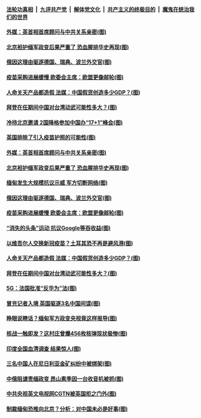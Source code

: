 

####  [法轮功真相](../../../../basic/blob/master/README.md?t=02080831) &nbsp;|&nbsp; [九评共产党](../../../../9ping.md/blob/master/README.md?t=02080831) &nbsp;|&nbsp; [解体党文化](../../../../jtdwh.md/blob/master/README.md?t=02080831)  &nbsp;|&nbsp; [共产主义的终极目的](../../../../gczydzjmd.md/blob/master/README.md?t=02080831) &nbsp;|&nbsp; [魔鬼在统治我们的世界](../../../../mgztzwmdsj.md/blob/master/README.md?t=02080831) 

#### [外媒：英首相首席顾问与中共关系亲密(图)](../pages/p9/961756.md?t=02080831) 

#### [北京袒护缅军政变后果严重了 恐血腥排华史再现(图)](../pages/p9/961668.md?t=02080831) 

#### [俄因这理由驱逐德国、瑞典、波兰外交官(图)](../pages/p9/961656.md?t=02080831) 

#### [疫苗采购进展缓慢 欧委会主席：欧盟更像邮轮(图)](../pages/p9/961714.md?t=02080831) 

#### [人命关天产品都造假 法媒：中国假货创造多少GDP？(图)](../pages/p9/961540.md?t=02080831) 

#### [拜登在任期间中国对台湾动武可能性多大？(图)](../pages/p9/961605.md?t=02080831) 

#### [冷待北京邀请 2国降格参加中国办“17+1”峰会(图)](../pages/p9/961738.md?t=02080831) 

#### [英国排除了引入疫苗护照的可能性(图)](../pages/p9/961766.md?t=02080831) 

#### [外媒：英首相首席顾问与中共关系亲密(图)](../pages/p9/961756.md?t=02080831) 

#### [北京袒护缅军政变后果严重了 恐血腥排华史再现(图)](../pages/p9/961668.md?t=02080831) 

#### [缅甸发生大规模抗议示威 军方切断网络(图)](../pages/p9/961723.md?t=02080831) 

#### [俄因这理由驱逐德国、瑞典、波兰外交官(图)](../pages/p9/961656.md?t=02080831) 

#### [疫苗采购进展缓慢 欧委会主席：欧盟更像邮轮(图)](../pages/p9/961714.md?t=02080831) 

#### [“消失的头条”运动 抗议Google等吞收益(图)](../pages/p9/961710.md?t=02080831) 

#### [以维吾尔人交换新冠疫苗？土耳其恐不再是避风港(图)](../pages/p9/961647.md?t=02080831) 

#### [人命关天产品都造假 法媒：中国假货创造多少GDP？(图)](../pages/p9/961540.md?t=02080831) 

#### [拜登在任期间中国对台湾动武可能性多大？(图)](../pages/p9/961605.md?t=02080831) 

#### [5G：法国批准“反华为”法(图)](../pages/p9/961601.md?t=02080831) 

#### [冒充记者入境 英国驱逐3名中国间谍(图)](../pages/p9/961548.md?t=02080831) 

#### [睁眼说瞎话？缅甸军方政变央视竟这样报导(图)](../pages/p9/961521.md?t=02080831) 

#### [核战一触即发？这村庄曾爆456枚核弹现状极惨(图)](../pages/p9/961431.md?t=02080831) 

#### [印度全国血清调查 结果惊人(图)](../pages/p9/961499.md?t=02080831) 

#### [三名中国人在尼日利亚金矿纠纷中被绑架(图)](../pages/p9/961497.md?t=02080831) 

#### [中俄阻谴责缅政变 昂山素季因一台收音机被抓(图)](../pages/p9/961428.md?t=02080831) 

#### [中共央视英文电视网CGTN被英国拒之门外(图)](../pages/p9/961466.md?t=02080831) 

#### [制裁缅甸恐推向北京？分析：对中国未必是好事(图)](../pages/p9/961304.md?t=02080831) 

